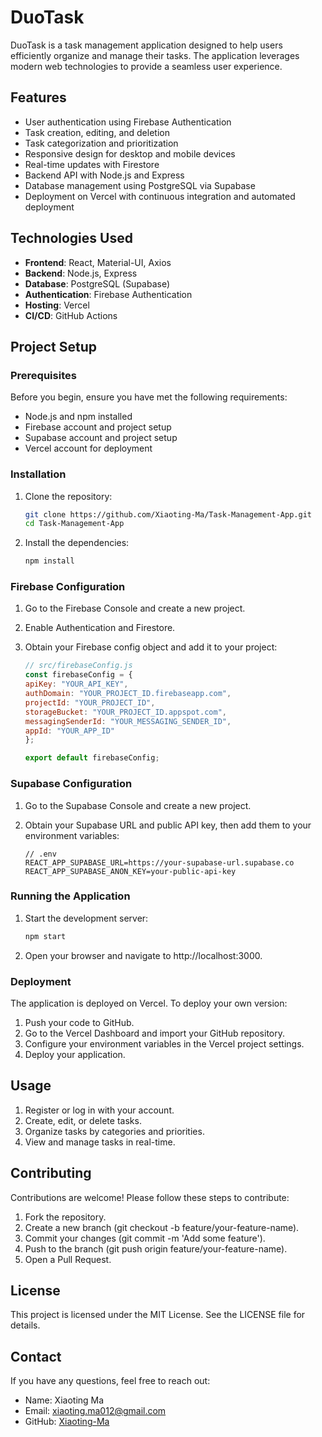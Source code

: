 # DuoTask

DuoTask is a task management application designed to help users efficiently organize and manage their tasks. The application leverages modern web technologies to provide a seamless user experience.

## Features

- User authentication using Firebase Authentication
- Task creation, editing, and deletion
- Task categorization and prioritization
- Responsive design for desktop and mobile devices
- Real-time updates with Firestore
- Backend API with Node.js and Express
- Database management using PostgreSQL via Supabase
- Deployment on Vercel with continuous integration and automated deployment

## Technologies Used

- **Frontend**: React, Material-UI, Axios
- **Backend**: Node.js, Express
- **Database**: PostgreSQL (Supabase)
- **Authentication**: Firebase Authentication
- **Hosting**: Vercel
- **CI/CD**: GitHub Actions

## Project Setup

### Prerequisites

Before you begin, ensure you have met the following requirements:

- Node.js and npm installed
- Firebase account and project setup
- Supabase account and project setup
- Vercel account for deployment

### Installation

1. Clone the repository:

   ```bash
   git clone https://github.com/Xiaoting-Ma/Task-Management-App.git
   cd Task-Management-App

2. Install the dependencies:

    ```bash
    npm install

### Firebase Configuration

1. Go to the Firebase Console and create a new project.

2. Enable Authentication and Firestore.

3. Obtain your Firebase config object and add it to your project:

    ```javascript
    // src/firebaseConfig.js
    const firebaseConfig = {
    apiKey: "YOUR_API_KEY",
    authDomain: "YOUR_PROJECT_ID.firebaseapp.com",
    projectId: "YOUR_PROJECT_ID",
    storageBucket: "YOUR_PROJECT_ID.appspot.com",
    messagingSenderId: "YOUR_MESSAGING_SENDER_ID",
    appId: "YOUR_APP_ID"
    };

    export default firebaseConfig;

### Supabase Configuration

1. Go to the Supabase Console and create a new project.

2. Obtain your Supabase URL and public API key, then add them to your environment variables:

    ```env
    // .env
    REACT_APP_SUPABASE_URL=https://your-supabase-url.supabase.co
    REACT_APP_SUPABASE_ANON_KEY=your-public-api-key

### Running the Application

1. Start the development server:

    ```bash
    npm start
2. Open your browser and navigate to http://localhost:3000.

### Deployment

The application is deployed on Vercel. To deploy your own version:

1. Push your code to GitHub.
2. Go to the Vercel Dashboard and import your GitHub repository.
3. Configure your environment variables in the Vercel project settings.
4. Deploy your application.

## Usage

1. Register or log in with your account.
2. Create, edit, or delete tasks.
3. Organize tasks by categories and priorities.
4. View and manage tasks in real-time.

## Contributing

Contributions are welcome! Please follow these steps to contribute:

1. Fork the repository.
2. Create a new branch (git checkout -b feature/your-feature-name).
3. Commit your changes (git commit -m 'Add some feature').
4. Push to the branch (git push origin feature/your-feature-name).
5. Open a Pull Request.

## License

This project is licensed under the MIT License. See the LICENSE file for details.

## Contact

If you have any questions, feel free to reach out:

- Name: Xiaoting Ma
- Email: xiaoting.ma012@gmail.com
- GitHub: [Xiaoting-Ma](https://github.com/Xiaoting-Ma)